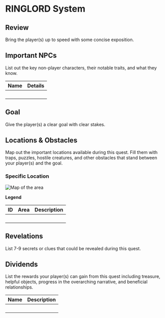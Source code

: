 # RINGLORD System

## Review
Bring the player(s) up to speed with some concise exposition.

## Important NPCs
List out the key non-player characters, their notable traits, and what they know.

| Name | Details |
|:---:|:--- |
| &nbsp; | &nbsp; |

## Goal
Give the player(s) a clear goal with clear stakes.

## Locations & Obstacles
Map out the important locations available during this quest. Fill them with traps, puzzles, hostile creatures, and other obstacles that stand between your player(s) and the goal.

### Specific Location
![Map of the area]()

**Legend**

| ID | Area | Description |
|:---:|:---:|:--- |
| &nbsp; | &nbsp; | &nbsp; |

## Revelations
List 7-9 secrets or clues that could be revealed during this quest.

## Dividends
List the rewards your player(s) can gain from this quest including treasure, helpful objects, progress in the overarching narrative, and beneficial relationships.

| Name | Description |
|:---:|:--- |
| &nbsp; | &nbsp; |
